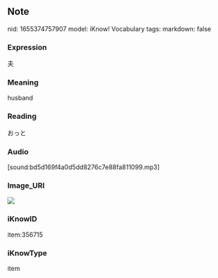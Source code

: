## Note
nid: 1655374757907
model: iKnow! Vocabulary
tags: 
markdown: false

### Expression
夫

### Meaning
husband

### Reading
おっと

### Audio
[sound:bd5d169f4a0d5dd8276c7e88fa811099.mp3]

### Image_URI
<img src="bdecc0056c689faeac938f054c4dc096.jpg">

### iKnowID
item:356715

### iKnowType
item
